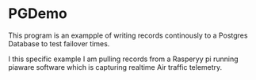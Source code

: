 # PGDemo

This program is an exampple of writing records continously to a Postgres Database to test failover times.

I this specific example I am pulling records from a Rasperyy pi running piaware software which is capturing realtime
Air traffic telemetry.
